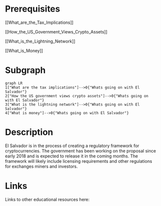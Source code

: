 # Prerequisites
[[What_are_the_Tax_Implications]]


[[How_the_US_Government_Views_Crypto_Assets]]


[[What_is_the_Lightning_Network]]


[[What_is_Money]]

# Subgraph

```mermaid
graph LR
1["What are the tax implications"]-->0{"Whats going on with El Salvador"}
2["How the US government views crypto assets"]-->0{"Whats going on with El Salvador"}
3["What is the lightning network"]-->0{"Whats going on with El Salvador"}
4["What is money"]-->0{"Whats going on with El Salvador"}
```



# Description
  
El Salvador is in the process of creating a regulatory framework for cryptocurrencies. The government has been working on the proposal since early 2018 and is expected to release it in the coming months. The framework will likely include licensing requirements and other regulations for exchanges miners and investors.

# Links
Links to other educational resources here: